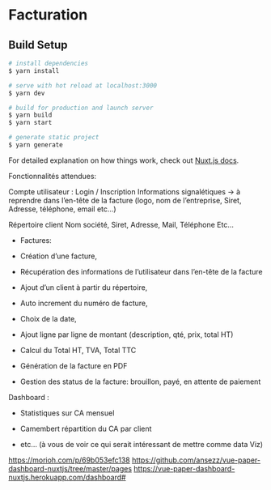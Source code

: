 # Facturation

## Build Setup

```bash
# install dependencies
$ yarn install

# serve with hot reload at localhost:3000
$ yarn dev

# build for production and launch server
$ yarn build
$ yarn start

# generate static project
$ yarn generate
```

For detailed explanation on how things work, check out [Nuxt.js docs](https://nuxtjs.org).

Fonctionnalités attendues: 
	
Compte utilisateur : 
        Login / Inscription
		Informations signalétiques -> à reprendre dans l’en-tête de la facture (logo, nom de l’entreprise, Siret, Adresse, téléphone, email etc…)
	
Répertoire client
        Nom société,
		Siret,
		Adresse,
		Mail,
		Téléphone
		Etc…
	
- Factures: 

- Création d’une facture,

- Récupération des informations de l’utilisateur dans l’en-tête de la facture

- Ajout d’un client à partir du répertoire,

- Auto increment du numéro de facture,

- Choix de la date,

- Ajout ligne par ligne de montant (description, qté, prix, total HT)

- Calcul du Total HT, TVA, Total TTC

- Génération de la facture en PDF

- Gestion des status de la facture: brouillon, payé, en attente de paiement

	
Dashboard : 

- Statistiques sur CA mensuel 

- Camembert répartition du CA par client 

- etc… (à vous de voir ce qui serait intéressant de mettre comme data Viz)


https://morioh.com/p/69b053efc138
https://github.com/ansezz/vue-paper-dashboard-nuxtjs/tree/master/pages
https://vue-paper-dashboard-nuxtjs.herokuapp.com/dashboard#
